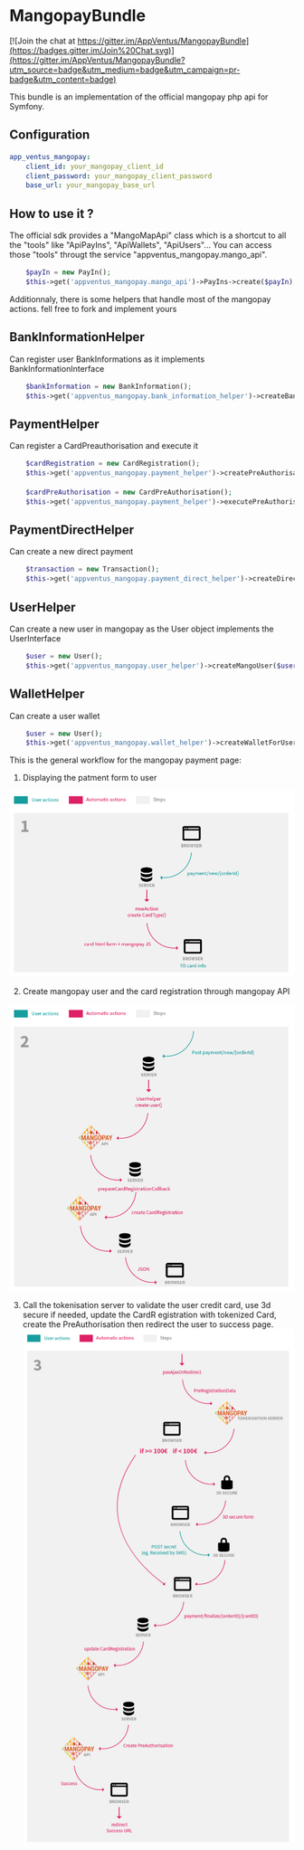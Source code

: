 MangopayBundle
===

[![Join the chat at https://gitter.im/AppVentus/MangopayBundle](https://badges.gitter.im/Join%20Chat.svg)](https://gitter.im/AppVentus/MangopayBundle?utm_source=badge&utm_medium=badge&utm_campaign=pr-badge&utm_content=badge)

This bundle is an implementation of the official mangopay php api for Symfony.


Configuration
---

```yaml
app_ventus_mangopay:
    client_id: your_mangopay_client_id
    client_password: your_mangopay_client_password
    base_url: your_mangopay_base_url
```

How to use it ?
---

The official sdk provides a "MangoMapApi" class which is a shortcut to all the "tools" like "ApiPayIns", "ApiWallets", "ApiUsers"...
You can access those "tools" througt the service "appventus_mangopay.mango_api".

```php
    $payIn = new PayIn();
    $this->get('appventus_mangopay.mango_api')->PayIns->create($payIn);
```

Additionnaly, there is some helpers that handle most of the mangopay actions. fell free to fork and implement yours

BankInformationHelper
---
Can register user BankInformations as it implements BankInformationInterface

```php
    $bankInformation = new BankInformation();
    $this->get('appventus_mangopay.bank_information_helper')->createBankAccount($bankInformation);
```

PaymentHelper
---
Can register a CardPreauthorisation and execute it 

```php
    $cardRegistration = new CardRegistration();
    $this->get('appventus_mangopay.payment_helper')->createPreAuthorisation($cardRegistration);
    
    $cardPreAuthorisation = new CardPreAuthorisation();
    $this->get('appventus_mangopay.payment_helper')->executePreAuthorisation($cardPreAuthorisation, $user, $wallet);
```

PaymentDirectHelper
---
Can create a new direct payment 

```php
    $transaction = new Transaction();
    $this->get('appventus_mangopay.payment_direct_helper')->createDirectTransaction($transaction);
```

UserHelper
---
Can create a new user in mangopay as the User object implements the UserInterface

```php
    $user = new User();
    $this->get('appventus_mangopay.user_helper')->createMangoUser($user);
```

WalletHelper
---
Can create a user wallet

```php
    $user = new User();
    $this->get('appventus_mangopay.wallet_helper')->createWalletForUser($user);
```

This is the general workflow for the mangopay payment page:

1) Displaying the patment form to user

![Step 1](https://raw.githubusercontent.com/AppVentus/MangopayBundle/master/Resources/doc/assets/step1.jpg)

2) Create mangopay user and the card registration through mangopay API

![Step 2](https://raw.githubusercontent.com/AppVentus/MangopayBundle/master/Resources/doc/assets/step2.jpg)

3) Call the tokenisation server to validate the user credit card, use 3d secure if needed, update the CardR
egistration with tokenized Card, create the PreAuthorisation then redirect the user to success page.
![Step 3](https://raw.githubusercontent.com/AppVentus/MangopayBundle/master/Resources/doc/assets/step3.jpg)

